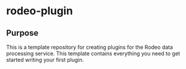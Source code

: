 # rodeo-plugin

## Purpose

This is a template repository for creating plugins for the Rodeo data processing
service. This template contains everything you need to get started writing your
first plugin.
